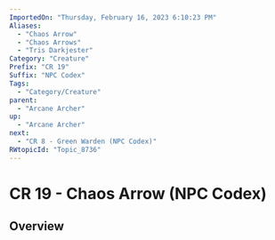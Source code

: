 ```yaml
---
ImportedOn: "Thursday, February 16, 2023 6:10:23 PM"
Aliases:
  - "Chaos Arrow"
  - "Chaos Arrows"
  - "Tris Darkjester"
Category: "Creature"
Prefix: "CR 19"
Suffix: "NPC Codex"
Tags:
  - "Category/Creature"
parent:
  - "Arcane Archer"
up:
  - "Arcane Archer"
next:
  - "CR 8 - Green Warden (NPC Codex)"
RWtopicId: "Topic_8736"
---
```

# CR 19 - Chaos Arrow (NPC Codex)
## Overview
